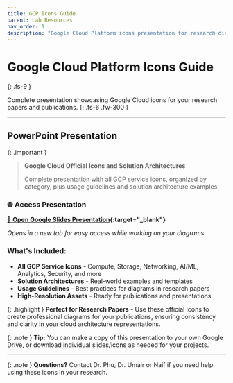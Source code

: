 ```yaml
---
title: GCP Icons Guide
parent: Lab Resources
nav_order: 1
description: "Google Cloud Platform icons presentation for research diagrams"
---
```


# Google Cloud Platform Icons Guide
{: .fs-9 }

Complete presentation showcasing Google Cloud icons for your research papers and publications.
{: .fs-6 .fw-300 }

---

## PowerPoint Presentation

{: .important }
> **Google Cloud Official Icons and Solution Architectures**
> 
> Complete presentation with all GCP service icons, organized by category, plus usage guidelines and solution architecture examples.

### 🌐 Access Presentation

**[🔗 Open Google Slides Presentation](https://docs.google.com/presentation/d/1IRhpopCNCxeGFEiqXb_pY6c_Ys9KKkdzKFhoCNuThio/edit?usp=sharing){:target="_blank"}**

*Opens in a new tab for easy access while working on your diagrams*

### What's Included:
- **All GCP Service Icons** - Compute, Storage, Networking, AI/ML, Analytics, Security, and more
- **Solution Architectures** - Real-world examples and templates  
- **Usage Guidelines** - Best practices for diagrams in research papers
- **High-Resolution Assets** - Ready for publications and presentations

{: .highlight }
**Perfect for Research Papers** - Use these official icons to create professional diagrams for your publications, ensuring consistency and clarity in your cloud architecture representations.

{: .note }
**Tip:** You can make a copy of this presentation to your own Google Drive, or download individual slides/icons as needed for your projects.

---

{: .note }
**Questions?** Contact Dr. Phu, Dr. Umair or Naif if you need help using these icons in your research.
